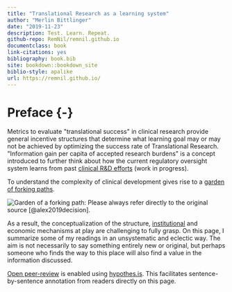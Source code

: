 ```yaml
---
title: "Translational Research as a learning system"
author: "Merlin Bittlinger"
date: "2019-11-23"
description: Test. Learn. Repeat.
github-repo: RemNil/remnil.github.io
documentclass: book
link-citations: yes
bibliography: book.bib
site: bookdown::bookdown_site
biblio-style: apalike
url: https://remnil.github.io/
---
```


# Preface {-}

Metrics to evaluate "translational success" in clinical research provide general incentive structures that determine what learning goal may or may not be achieved by optimizing the success rate of Translational Research. "Information gain per capita of accepted research burdens" is a concept introduced to further think about how the current regulatory oversight system learns from past [clinical R&D efforts](https://www.ema.europa.eu/en/human-regulatory/research-development) (work in progress). 

To understand the complexity of clinical development gives rise to a [garden of forking paths](https://www.youtube.com/watch?v=Yzdqy7WR3Fg).

![Garden of a forking path: Please always refer directly to the [original source](https://mucollective.northwestern.edu/files/2019-AnalysisPathsResearchSynthesis-CHI.pdf) [@alex2019decision].](https://mucollective.northwestern.edu/wp-content/uploads/2019/01/gfp-image.png)

As a result, the conceptualization of the structure, [institutional](https://www.youtube.com/watch?v=U_6ear-yORE) and economic mechanisms at play are challenging to fully grasp. On this page, I summarize some of my readings in an unsystematic and eclectic way. The aim is not necessarily to say something entirely new or original, but perhaps someone who finds the way to this place will also find a value in the information discussed.

[Open peer-review](http://www.openreviewtoolkit.org/) is enabled using [hypothes.is](https://web.hypothes.is/). This facilitates sentence-by-sentence annotation from readers directly on this page.
